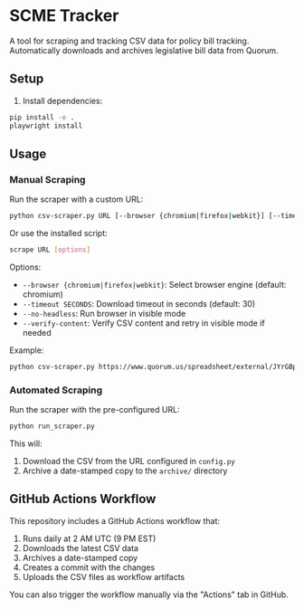 # SCME Tracker

A tool for scraping and tracking CSV data for policy bill tracking. Automatically downloads and archives legislative bill data from Quorum.

## Setup

1. Install dependencies:
```bash
pip install -e .
playwright install
```

## Usage

### Manual Scraping

Run the scraper with a custom URL:
```bash
python csv-scraper.py URL [--browser {chromium|firefox|webkit}] [--timeout SECONDS] [--no-headless] [--verify-content]
```

Or use the installed script:
```bash
scrape URL [options]
```

Options:
- `--browser {chromium|firefox|webkit}`: Select browser engine (default: chromium)
- `--timeout SECONDS`: Download timeout in seconds (default: 30)
- `--no-headless`: Run browser in visible mode
- `--verify-content`: Verify CSV content and retry in visible mode if needed

Example:
```bash
python csv-scraper.py https://www.quorum.us/spreadsheet/external/JYrGBpZgfQeehlRsrxnv/ --verify-content
```

### Automated Scraping

Run the scraper with the pre-configured URL:
```bash
python run_scraper.py
```

This will:
1. Download the CSV from the URL configured in `config.py`
2. Archive a date-stamped copy to the `archive/` directory

## GitHub Actions Workflow

This repository includes a GitHub Actions workflow that:

1. Runs daily at 2 AM UTC (9 PM EST)
2. Downloads the latest CSV data
3. Archives a date-stamped copy
4. Creates a commit with the changes
5. Uploads the CSV files as workflow artifacts

You can also trigger the workflow manually via the "Actions" tab in GitHub.
